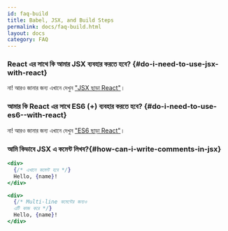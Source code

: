 ```yaml
---
id: faq-build
title: Babel, JSX, and Build Steps
permalink: docs/faq-build.html
layout: docs
category: FAQ
---
```


### React এর সাথে কি আমার JSX ব্যবহার করতে হবে? {#do-i-need-to-use-jsx-with-react}

না! আরও জানার জন্য এখানে দেখুন ["JSX ছাড়া React"](/docs/react-without-jsx.html)।

### আমার কি React এর সাথে ES6 (+) ব্যবহার করতে হবে? {#do-i-need-to-use-es6--with-react}

না! আরও জানার জন্য এখানে দেখুন ["ES6 ছাড়া React"](/docs/react-without-es6.html)।

### আমি কিভাবে JSX এ কমেন্ট লিখব?{#how-can-i-write-comments-in-jsx}

```jsx
<div>
  {/* এখানে কমেন্ট হবে */}
  Hello, {name}!
</div>
```

```jsx
<div>
  {/* Multi-line কমেন্টের জন্যও
  এটি কাজ করে */}
  Hello, {name}! 
</div>
```
